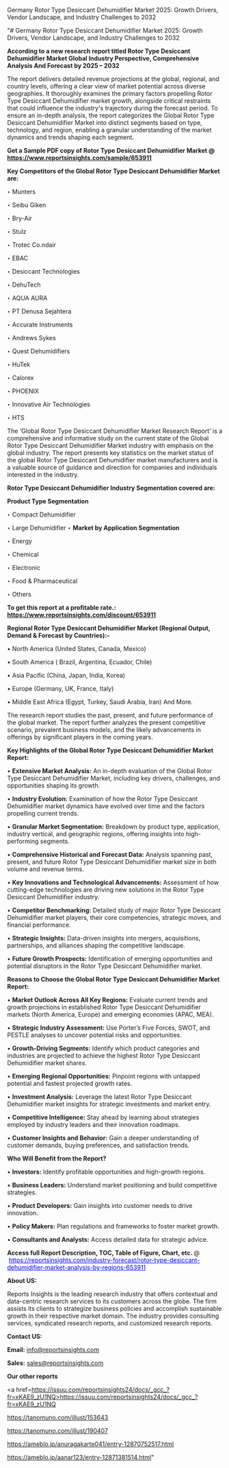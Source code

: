 Germany Rotor Type Desiccant Dehumidifier Market 2025: Growth Drivers, Vendor Landscape, and Industry Challenges to 2032

"# Germany Rotor Type Desiccant Dehumidifier Market 2025: Growth Drivers, Vendor Landscape, and Industry Challenges to 2032

<strong>According to a new research report titled Rotor Type Desiccant Dehumidifier Market Global Industry Perspective, Comprehensive Analysis And Forecast by 2025 – 2032</strong>

The report delivers detailed revenue projections at the global, regional, and country levels, offering a clear view of market potential across diverse geographies. It thoroughly examines the primary factors propelling Rotor Type Desiccant Dehumidifier market growth, alongside critical restraints that could influence the industry's trajectory during the forecast period. To ensure an in-depth analysis, the report categorizes the Global Rotor Type Desiccant Dehumidifier Market into distinct segments based on type, technology, and region, enabling a granular understanding of the market dynamics and trends shaping each segment.

<strong>Get a Sample PDF copy of Rotor Type Desiccant Dehumidifier Market </strong><strong>@<a href=https://www.reportsinsights.com/sample/653911 style=color:#0000ff;> https://www.reportsinsights.com/sample/653911</a></strong></font>

<strong>Key Competitors of the Global Rotor Type Desiccant Dehumidifier Market are:</strong>

‣ Munters

‣ Seibu Giken

‣ Bry-Air

‣ Stulz

‣ Trotec
 Co.ndair

‣ EBAC

‣ Desiccant Technologies

‣ DehuTech

‣ AQUA AURA

‣ PT Denusa Sejahtera

‣ Accurate Instruments

‣ Andrews Sykes

‣ Quest Dehumidifiers

‣ HuTek

‣ Calorex

‣ PHOENIX

‣ Innovative Air Technologies

‣ HTS

The ‘Global Rotor Type Desiccant Dehumidifier Market Research Report’ is a comprehensive and informative study on the current state of the Global Rotor Type Desiccant Dehumidifier Market industry with emphasis on the global industry. The report presents key statistics on the market status of the global Rotor Type Desiccant Dehumidifier market manufacturers and is a valuable source of guidance and direction for companies and individuals interested in the industry.

<strong>Rotor Type Desiccant Dehumidifier Industry Segmentation covered are:</strong>

<strong>Product Type Segmentation</strong>

‣ Compact Dehumidifier

‣ Large Dehumidifier
‣ 
<strong>Market by Application Segmentation</strong>

‣ Energy

‣ Chemical

‣ Electronic

‣ Food & Pharmaceutical

‣ Others

<strong>To get this report at a profitable rate.: <a href=https://www.reportsinsights.com/discount/653911 style=color:#0000ff;>https://www.reportsinsights.com/discount/653911</a></strong></font>

<strong>Regional Rotor Type Desiccant Dehumidifier Market (Regional Output, Demand &amp; Forecast by Countries):-</strong>

• North America (United States, Canada, Mexico)

• South America ( Brazil, Argentina, Ecuador, Chile)

• Asia Pacific (China, Japan, India, Korea)

• Europe (Germany, UK, France, Italy)

• Middle East Africa (Egypt, Turkey, Saudi Arabia, Iran) And More.

The research report studies the past, present, and future performance of the global market. The report further analyzes the present competitive scenario, prevalent business models, and the likely advancements in offerings by significant players in the coming years.

<strong>Key Highlights of the Global Rotor Type Desiccant Dehumidifier Market Report:</strong>

• <strong>Extensive Market Analysis:</strong> An in-depth evaluation of the Global Rotor Type Desiccant Dehumidifier Market, including key drivers, challenges, and opportunities shaping its growth.

• <strong>Industry Evolution:</strong> Examination of how the Rotor Type Desiccant Dehumidifier market dynamics have evolved over time and the factors propelling current trends.

• <strong>Granular Market Segmentation:</strong> Breakdown by product type, application, industry vertical, and geographic regions, offering insights into high-performing segments.

• <strong>Comprehensive Historical and Forecast Data:</strong> Analysis spanning past, present, and future Rotor Type Desiccant Dehumidifier market size in both volume and revenue terms.

• <strong>Key Innovations and Technological Advancements:</strong> Assessment of how cutting-edge technologies are driving new solutions in the Rotor Type Desiccant Dehumidifier industry.

• <strong>Competitor Benchmarking:</strong> Detailed study of major Rotor Type Desiccant Dehumidifier market players, their core competencies, strategic moves, and financial performance.

• <strong>Strategic Insights:</strong> Data-driven insights into mergers, acquisitions, partnerships, and alliances shaping the competitive landscape.

• <strong>Future Growth Prospects:</strong> Identification of emerging opportunities and potential disruptors in the Rotor Type Desiccant Dehumidifier market.

<strong>Reasons to Choose the Global Rotor Type Desiccant Dehumidifier Market Report:</strong>

• <strong>Market Outlook Across All Key Regions:</strong> Evaluate current trends and growth projections in established Rotor Type Desiccant Dehumidifier markets (North America, Europe) and emerging economies (APAC, MEA).

• <strong>Strategic Industry Assessment:</strong> Use Porter’s Five Forces, SWOT, and PESTLE analyses to uncover potential risks and opportunities.

• <strong>Growth-Driving Segments:</strong> Identify which product categories and industries are projected to achieve the highest Rotor Type Desiccant Dehumidifier market shares.

• <strong>Emerging Regional Opportunities:</strong> Pinpoint regions with untapped potential and fastest projected growth rates.

• <strong>Investment Analysis:</strong> Leverage the latest Rotor Type Desiccant Dehumidifier market insights for strategic investments and market entry.

• <strong>Competitive Intelligence:</strong> Stay ahead by learning about strategies employed by industry leaders and their innovation roadmaps.

• <strong>Customer Insights and Behavior:</strong> Gain a deeper understanding of customer demands, buying preferences, and satisfaction trends.

<strong>Who Will Benefit from the Report?</strong>

• <strong>Investors:</strong> Identify profitable opportunities and high-growth regions.

• <strong>Business Leaders:</strong> Understand market positioning and build competitive strategies.

• <strong>Product Developers:</strong> Gain insights into customer needs to drive innovation.

• <strong>Policy Makers:</strong> Plan regulations and frameworks to foster market growth.

• <strong>Consultants and Analysts:</strong> Access detailed data for strategic advice.
</ul>
<strong>Access full Report Description, TOC, Table of Figure, Chart, etc. </strong>@  <a href=https://reportsinsights.com/industry-forecast/rotor-type-desiccant-dehumidifier-market-analysis-by-regions-653911 style=color:#0000ff;>https://reportsinsights.com/industry-forecast/rotor-type-desiccant-dehumidifier-market-analysis-by-regions-653911</a></font>

<strong><strong>About US</strong>:</strong>

Reports Insights is the leading research industry that offers contextual and data-centric research services to its customers across the globe. The firm assists its clients to strategize business policies and accomplish sustainable growth in their respective market domain. The industry provides consulting services, syndicated research reports, and customized research reports.

<strong>Contact US:</strong>

<p class=""""><b>Email:</b> <a href=mailto:info@reportsinsights.com>info@reportsinsights.com</a></p>
<p class=""""><b>Sales:</b> <a href=mailto:sales@reportsinsights.com>sales@reportsinsights.com</a></p>

<strong>Our other reports</strong>

<a href=https://issuu.com/reportsinsights24/docs/_gcc_?fr=xKAE9_zU1NQ>https://issuu.com/reportsinsights24/docs/_gcc_?fr=xKAE9_zU1NQ</a>

<a href=https://tanomuno.com/illust/153643>https://tanomuno.com/illust/153643</a>

<a href=https://tanomuno.com/illust/190407>https://tanomuno.com/illust/190407</a>

<a href=https://ameblo.jp/anuragakarte041/entry-12870752517.html>https://ameblo.jp/anuragakarte041/entry-12870752517.html</a>

<a href=https://ameblo.jp/aanar123/entry-12871381514.html>https://ameblo.jp/aanar123/entry-12871381514.html</a>"
